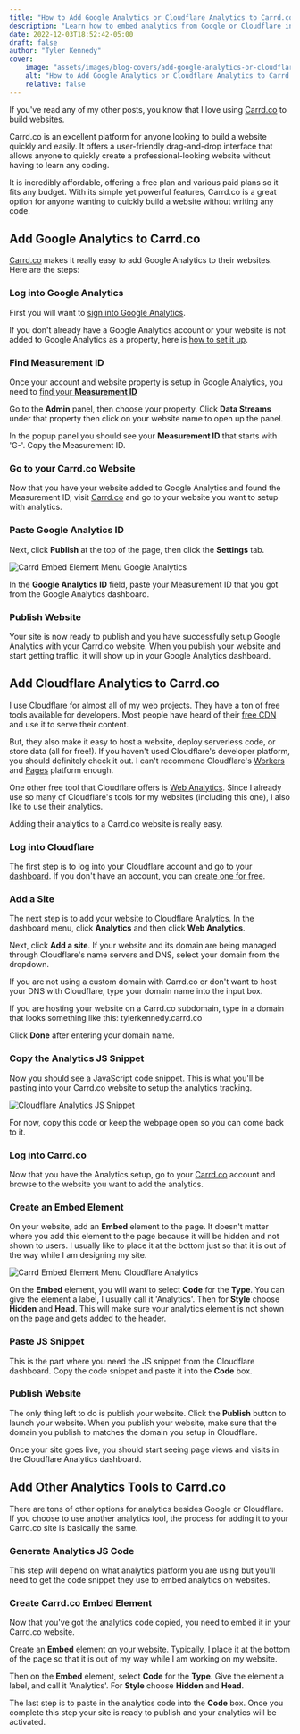```yaml
---
title: "How to Add Google Analytics or Cloudflare Analytics to Carrd.co"
description: "Learn how to embed analytics from Google or Cloudflare into your website built with Carrd.co"
date: 2022-12-03T18:52:42-05:00
draft: false
author: "Tyler Kennedy"
cover:
    image: "assets/images/blog-covers/add-google-analytics-or-cloudflare-analytics-to-carrd.png"
    alt: "How to Add Google Analytics or Cloudflare Analytics to Carrd.co"
    relative: false 
---
```


If you've read any of my other posts, you know that I love using [Carrd.co](https://try.carrd.co/1zf1rsmd) to build websites.

Carrd.co is an excellent platform for anyone looking to build a website quickly and easily. It offers a user-friendly drag-and-drop interface that allows anyone to quickly create a professional-looking website without having to learn any coding. 

It is incredibly affordable, offering a free plan and various paid plans so it fits any budget. With its simple yet powerful features, Carrd.co is a great option for anyone wanting to quickly build a website without writing any code.

## Add Google Analytics to Carrd.co

[Carrd.co](https://try.carrd.co/1zf1rsmd) makes it really easy to add Google Analytics to their websites. Here are the steps:

### Log into Google Analytics

First you will want to [sign into Google Analytics](https://analytics.google.com/). 

If you don't already have a Google Analytics account or your website is not added to Google Analytics as a property, here is [how to set it up](https://support.google.com/analytics/answer/9304153).

### Find Measurement ID

Once your account and website property is setup in Google Analytics, you need to [find your **Measurement ID**](https://support.google.com/analytics/answer/9539598)

Go to the **Admin** panel, then choose your property. Click **Data Streams** under that property then click on your website name to open up the panel. 

In the popup panel you should see your **Measurement ID** that starts with 'G-'. Copy the Measurement ID.

### Go to your Carrd.co Website 

Now that you have your website added to Google Analytics and found the Measurement ID, visit [Carrd.co](https://try.carrd.co/1zf1rsmd) and go to your website you want to setup with analytics. 

### Paste Google Analytics ID 

Next, click **Publish** at the top of the page, then click the **Settings** tab.

![Carrd Embed Element Menu Google Analytics](/assets/images/carrd-google-analytics-menu.png#center "Carrd Embed Element Menu Google Analytics")

In the **Google Analytics ID** field, paste your Measurement ID that you got from the Google Analytics dashboard. 

### Publish Website

Your site is now ready to publish and you have successfully setup Google Analytics with your Carrd.co website. When you publish your website and start getting traffic, it will show up in your Google Analytics dashboard.

## Add Cloudflare Analytics to Carrd.co

I use Cloudflare for almost all of my web projects. They have a ton of free tools available for developers. Most people have heard of their [free CDN](https://www.cloudflare.com/plans/free/) and use it to serve their content. 

But, they also make it easy to host a website, deploy serverless code, or store data (all for free!). If you haven't used Cloudflare's developer platform, you should definitely check it out. I can't recommend Cloudflare's [Workers](https://workers.cloudflare.com) and [Pages](https://pages.cloudflare.com) platform enough.

One other free tool that Cloudflare offers is [Web Analytics](https://www.cloudflare.com/web-analytics/). Since I already use so many of Cloudflare's tools for my websites (including this one), I also like to use their analytics.

Adding their analytics to a Carrd.co website is really easy.

### Log into Cloudflare

The first step is to log into your Cloudflare account and go to your [dashboard](https://dash.cloudflare.com/login). If you don't have an account, you can [create one for free](https://dash.cloudflare.com/sign-up). 

### Add a Site

The next step is to add your website to Cloudflare Analytics. In the dashboard menu, click **Analytics** and then click **Web Analytics**. 

Next, click **Add a site**. If your website and its domain are being managed through Cloudflare's name servers and DNS, select your domain from the dropdown. 

If you are not using a custom domain with Carrd.co or don't want to host your DNS with Cloudflare, type your domain name into the input box. 

If you are hosting your website on a Carrd.co subdomain, type in a domain that looks something like this: tylerkennedy.carrd.co

Click **Done** after entering your domain name.

### Copy the Analytics JS Snippet

Now you should see a JavaScript code snippet. This is what you'll be pasting into your Carrd.co website to setup the analytics tracking. 

![Cloudflare Analytics JS Snippet](/assets/images/cloudflare-analytics-js-snippet.png#center "Cloudflare Analytics JS Snippet")

For now, copy this code or keep the webpage open so you can come back to it. 

### Log into Carrd.co

Now that you have the Analytics setup, go to your [Carrd.co](https://try.carrd.co/1zf1rsmd) account and browse to the website you want to add the analytics.

### Create an Embed Element

On your website, add an **Embed** element to the page. It doesn't matter where you add this element to the page because it will be hidden and not shown to users. I usually like to place it at the bottom just so that it is out of the way while I am designing my site. 

![Carrd Embed Element Menu Cloudflare Analytics](/assets/images/carrd-embed-element-menu.png#center "Carrd Embed Element Menu Cloudflare Analytics")


On the **Embed** element, you will want to select **Code** for the **Type**. You can give the element a label, I usually call it 'Analytics'. Then for **Style** choose **Hidden** and **Head**. This will make sure your analytics element is not shown on the page and gets added to the header. 

### Paste JS Snippet

This is the part where you need the JS snippet from the Cloudflare dashboard. Copy the code snippet and paste it into the **Code** box. 

### Publish Website

The only thing left to do is publish your website. Click the **Publish** button to launch your website. When you publish your website, make sure that the domain you publish to matches the domain you setup in Cloudflare.

Once your site goes live, you should start seeing page views and visits in the Cloudflare Analytics dashboard. 

## Add Other Analytics Tools to Carrd.co

There are tons of other options for analytics besides Google or Cloudflare. If you choose to use another analytics tool, the process for adding it to your Carrd.co site is basically the same.

### Generate Analytics JS Code

This step will depend on what analytics platform you are using but you'll need to get the code snippet they use to embed analytics on websites. 

### Create Carrd.co Embed Element

Now that you've got the analytics code copied, you need to embed it in your Carrd.co website. 

Create an **Embed** element on your website. Typically, I place it at the bottom of the page so that it is out of my way while I am working on my website. 

Then on the **Embed** element, select **Code** for the **Type**. Give the element a label, and call it 'Analytics'. For **Style** choose **Hidden** and **Head**. 

The last step is to paste in the analytics code into the **Code** box. Once you complete this step your site is ready to publish and your analytics will be activated. 
